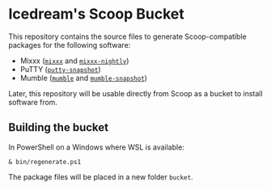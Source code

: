 # Icedream's Scoop Bucket

This repository contains the source files to generate Scoop-compatible packages
for the following software:

- Mixxx ([`mixxx`](src/mixxx) and [`mixxx-nightly`](src/mixxx-nightly))
- PuTTY ([`putty-snapshot`](src/putty-snapshot))
- Mumble ([`mumble`](src/mumble) and [`mumble-snapshot`](src/mumble-snapshot))

Later, this repository will be usable directly from Scoop as a bucket to install
software from.

## Building the bucket

In PowerShell on a Windows where WSL is available:

    & bin/regenerate.ps1

The package files will be placed in a new folder `bucket`.
